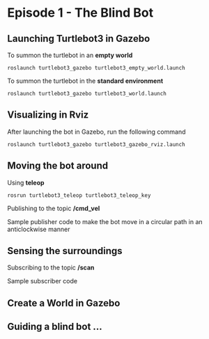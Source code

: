 # Episode 1 - The Blind Bot

## Launching Turtlebot3 in Gazebo

To summon the turtlebot in an **empty world**

```
roslaunch turtlebot3_gazebo turtlebot3_empty_world.launch
```

To summon the turtlebot in the **standard environment**

```
roslaunch turtlebot3_gazebo turtlebot3_world.launch
```

## Visualizing in Rviz

After launching the bot in Gazebo, run the following command

```
roslaunch turtlebot3_gazebo turtlebot3_gazebo_rviz.launch
```

## Moving the bot around

Using **teleop**

```
rosrun turtlebot3_teleop turtlebot3_teleop_key
```

Publishing to the topic **/cmd_vel**

Sample publisher code to make the bot move in a circular path in an anticlockwise manner
 

## Sensing the surroundings

Subscribing to the topic **/scan**

Sample subscriber code


## Create a World in Gazebo

## Guiding a blind bot ...
